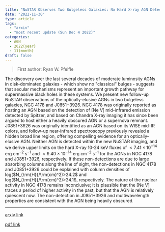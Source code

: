 ```yaml
---
title: "NuSTAR Observes Two Bulgeless Galaxies: No Hard X-ray AGN Detected in NGC 4178 or J0851+3926"
date: "2022-11-30"
type: article
tags:
  - "arxiv"
  - "most recent update (Sun Dec 4 2022)"
categories:
  - AGN
  - 2022(year)
  - 11(month)
draft: false
---
```


> First author: Ryan W. Pfeifle

 The discovery over the last several decades of moderate luminosity AGNs in
disk-dominated galaxies - which show no "classical" bulges - suggests that
secular mechanisms represent an important growth pathway for supermassive black
holes in these systems. We present new follow-up NuSTAR observations of the
optically-elusive AGNs in two bulgeless galaxies, NGC 4178 and J0851+3926. NGC
4178 was originally reported as hosting an AGN based on the detection of [Ne V]
mid-infrared emission detected by Spitzer, and based on Chandra X-ray imaging
it has since been argued to host either a heavily obscured AGN or a supernova
remnant. J0851+3926 was originally identified as an AGN based on its WISE
mid-IR colors, and follow-up near-infrared spectroscopy previously revealed a
hidden broad line region, offering compelling evidence for an optically-elusive
AGN. Neither AGN is detected within the new NuSTAR imaging, and we derive upper
limits on the hard X-ray 10-24 keV fluxes of $<7.41\times10^{-14}$ erg
cm$^{-2}$ s$^{-1}$ and $<9.40\times10^{-14}$ erg cm$^{-2}$ s$^{-1}$ for the
AGNs in NGC 4178 and J0851+3926, respectively. If these non-detections are due
to large absorbing columns along the line of sight, the non-detections in NGC
4178 and J0851+3926 could be explained with column densities of
log($N_{\rm{H}}/\rm{cm}^2)>24.2$ and log($N_{\rm{H}}/\rm{cm}^2)>24.1$,
respectively. The nature of the nuclear activity in NGC 4178 remains
inconclusive; it is plausible that the [Ne V] traces a period of higher
activity in the past, but that the AGN is relatively quiescent now. The
non-detection in J0851+3926 and multiwavelength properties are consistent with
the AGN being heavily obscured.

---
[arxiv link](http://arxiv.org/abs/2211.17271v1)

[pdf link](http://arxiv.org/pdf/2211.17271v1)